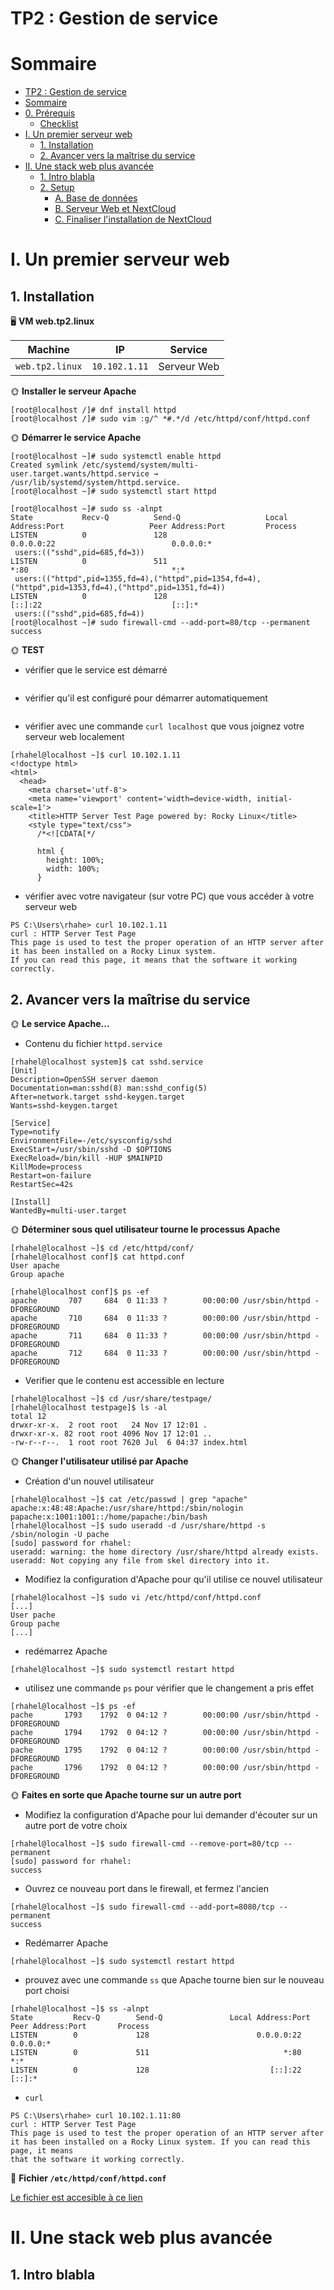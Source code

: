 # TP2 : Gestion de service

# Sommaire

- [TP2 : Gestion de service](#tp2--gestion-de-service)
- [Sommaire](#sommaire)
- [0. Prérequis](#0-prérequis)
  - [Checklist](#checklist)
- [I. Un premier serveur web](#i-un-premier-serveur-web)
  - [1. Installation](#1-installation)
  - [2. Avancer vers la maîtrise du service](#2-avancer-vers-la-maîtrise-du-service)
- [II. Une stack web plus avancée](#ii-une-stack-web-plus-avancée)
  - [1. Intro blabla](#1-intro-blabla)
  - [2. Setup](#2-setup)
    - [A. Base de données](#a-base-de-données)
    - [B. Serveur Web et NextCloud](#b-serveur-web-et-nextcloud)
    - [C. Finaliser l'installation de NextCloud](#c-finaliser-linstallation-de-nextcloud)

# I. Un premier serveur web

## 1. Installation

🖥️ **VM web.tp2.linux**

| Machine         | IP            | Service     |
|-----------------|---------------|-------------|
| `web.tp2.linux` | `10.102.1.11` | Serveur Web |

🌞 **Installer le serveur Apache**

```
[root@localhost /]# dnf install httpd
[root@localhost /]# sudo vim :g/^ *#.*/d /etc/httpd/conf/httpd.conf
```

🌞 **Démarrer le service Apache**

```
[root@localhost ~]# sudo systemctl enable httpd
Created symlink /etc/systemd/system/multi-user.target.wants/httpd.service → /usr/lib/systemd/system/httpd.service.
[root@localhost ~]# sudo systemctl start httpd

[root@localhost ~]# sudo ss -alnpt
State           Recv-Q          Send-Q                   Local Address:Port                   Peer Address:Port         Process
LISTEN          0               128                            0.0.0.0:22                          0.0.0.0:*
 users:(("sshd",pid=685,fd=3))
LISTEN          0               511                                  *:80                                *:*
 users:(("httpd",pid=1355,fd=4),("httpd",pid=1354,fd=4),("httpd",pid=1353,fd=4),("httpd",pid=1351,fd=4))
LISTEN          0               128                               [::]:22                             [::]:*
 users:(("sshd",pid=685,fd=4))
[root@localhost ~]# sudo firewall-cmd --add-port=80/tcp --permanent
success
```

🌞 **TEST**

- vérifier que le service est démarré

```

```
- vérifier qu'il est configuré pour démarrer automatiquement

```

```
- vérifier avec une commande `curl localhost` que vous joignez votre serveur web localement

```
[rhahel@localhost ~]$ curl 10.102.1.11
<!doctype html>
<html>
  <head>
    <meta charset='utf-8'>
    <meta name='viewport' content='width=device-width, initial-scale=1'>
    <title>HTTP Server Test Page powered by: Rocky Linux</title>
    <style type="text/css">
      /*<![CDATA[*/

      html {
        height: 100%;
        width: 100%;
      }
```
- vérifier avec votre navigateur (sur votre PC) que vous accéder à votre serveur web

```
PS C:\Users\rhahe> curl 10.102.1.11
curl : HTTP Server Test Page
This page is used to test the proper operation of an HTTP server after it has been installed on a Rocky Linux system.
If you can read this page, it means that the software it working correctly.
```

## 2. Avancer vers la maîtrise du service

🌞 **Le service Apache...**

- Contenu du fichier `httpd.service`

```
[rhahel@localhost system]$ cat sshd.service
[Unit]
Description=OpenSSH server daemon
Documentation=man:sshd(8) man:sshd_config(5)
After=network.target sshd-keygen.target
Wants=sshd-keygen.target

[Service]
Type=notify
EnvironmentFile=-/etc/sysconfig/sshd
ExecStart=/usr/sbin/sshd -D $OPTIONS
ExecReload=/bin/kill -HUP $MAINPID
KillMode=process
Restart=on-failure
RestartSec=42s

[Install]
WantedBy=multi-user.target
```
🌞 **Déterminer sous quel utilisateur tourne le processus Apache**

```
[rhahel@localhost ~]$ cd /etc/httpd/conf/
[rhahel@localhost conf]$ cat httpd.conf
User apache
Group apache
```
```
[rhahel@localhost conf]$ ps -ef
apache       707     684  0 11:33 ?        00:00:00 /usr/sbin/httpd -DFOREGROUND
apache       710     684  0 11:33 ?        00:00:00 /usr/sbin/httpd -DFOREGROUND
apache       711     684  0 11:33 ?        00:00:00 /usr/sbin/httpd -DFOREGROUND
apache       712     684  0 11:33 ?        00:00:00 /usr/sbin/httpd -DFOREGROUND
```
- Verifier que le contenu est accessible en lecture
```
[rhahel@localhost ~]$ cd /usr/share/testpage/
[rhahel@localhost testpage]$ ls -al
total 12
drwxr-xr-x.  2 root root   24 Nov 17 12:01 .
drwxr-xr-x. 82 root root 4096 Nov 17 12:01 ..
-rw-r--r--.  1 root root 7620 Jul  6 04:37 index.html
```

🌞 **Changer l'utilisateur utilisé par Apache**

- Création d'un nouvel utilisateur

```
[rhahel@localhost ~]$ cat /etc/passwd | grep "apache"
apache:x:48:48:Apache:/usr/share/httpd:/sbin/nologin
papache:x:1001:1001::/home/papache:/bin/bash
[rhahel@localhost ~]$ sudo useradd -d /usr/share/httpd -s /sbin/nologin -U pache
[sudo] password for rhahel:
useradd: warning: the home directory /usr/share/httpd already exists.
useradd: Not copying any file from skel directory into it.
```
- Modifiez la configuration d'Apache pour qu'il utilise ce nouvel utilisateur

```
[rhahel@localhost ~]$ sudo vi /etc/httpd/conf/httpd.conf
[...]
User pache
Group pache
[...]
```

- redémarrez Apache

```
[rhahel@localhost ~]$ sudo systemctl restart httpd
```

- utilisez une commande `ps` pour vérifier que le changement a pris effet

```
[rhahel@localhost ~]$ ps -ef
pache       1793    1792  0 04:12 ?        00:00:00 /usr/sbin/httpd -DFOREGROUND
pache       1794    1792  0 04:12 ?        00:00:00 /usr/sbin/httpd -DFOREGROUND
pache       1795    1792  0 04:12 ?        00:00:00 /usr/sbin/httpd -DFOREGROUND
pache       1796    1792  0 04:12 ?        00:00:00 /usr/sbin/httpd -DFOREGROUND
```

🌞 **Faites en sorte que Apache tourne sur un autre port**

- Modifiez la configuration d'Apache pour lui demander d'écouter sur un autre port de votre choix

```
[rhahel@localhost ~]$ sudo firewall-cmd --remove-port=80/tcp --permanent
[sudo] password for rhahel:
success
```
- Ouvrez ce nouveau port dans le firewall, et fermez l'ancien

```
[rhahel@localhost ~]$ sudo firewall-cmd --add-port=8080/tcp --permanent
success
```

- Redémarrer Apache

```
[rhahel@localhost ~]$ sudo systemctl restart httpd
```

- prouvez avec une commande `ss` que Apache tourne bien sur le nouveau port choisi

```
[rhahel@localhost ~]$ ss -alnpt
State         Recv-Q        Send-Q               Local Address:Port               Peer Address:Port       Process
LISTEN        0             128                        0.0.0.0:22                      0.0.0.0:*
LISTEN        0             511                              *:80                            *:*
LISTEN        0             128                           [::]:22                         [::]:*
```

- `curl`

```
PS C:\Users\rhahe> curl 10.102.1.11:80
curl : HTTP Server Test Page
This page is used to test the proper operation of an HTTP server after it has been installed on a Rocky Linux system. If you can read this page, it means
that the software it working correctly.
```

📁 **Fichier `/etc/httpd/conf/httpd.conf`**

[Le fichier est accesible à ce lien](httpd.conf)

# II. Une stack web plus avancée

## 1. Intro blabla

